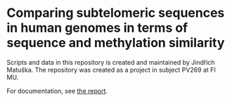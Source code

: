 # Comparing subtelomeric sequences in human genomes in terms of sequence and methylation similarity

Scripts and data in this repository is created and maintained by Jindřich Matuška.
The repository was created as a project in subject PV269 at FI MU.

For documentation, see [the report](report/report.md).

